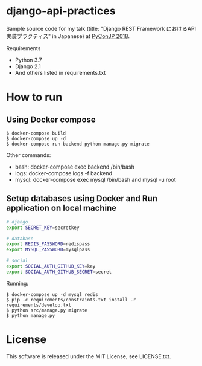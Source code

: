 django-api-practices
====================

Sample source code for my talk (title: "Django REST Framework におけるAPI実装プラクティス" in Japanese) at [PyConJP 2018](https://pycon.jp/2018/).

Requirements

* Python 3.7
* Django 2.1
* And others listed in requirements.txt

# How to run

## Using Docker compose

```console
$ docker-compose build
$ docker-compose up -d
$ docker-compose run backend python manage.py migrate
```

Other commands:

* bash: docker-compose exec backend /bin/bash
* logs: docker-compose logs -f backend
* mysql: docker-compose exec mysql /bin/bash and mysql -u root


## Setup databases using Docker and Run application on local machine

```sh
# django
export SECRET_KEY=secretkey

# database
export REDIS_PASSWORD=redispass
export MYSQL_PASSWORD=mysqlpass

# social
export SOCIAL_AUTH_GITHUB_KEY=key
export SOCIAL_AUTH_GITHUB_SECRET=secret
```

Running:

```console
$ docker-compose up -d mysql redis
$ pip -c requirements/constraints.txt install -r requirements/develop.txt
$ python src/manage.py migrate
$ python manage.py
```

# License

This software is released under the MIT License, see LICENSE.txt.

